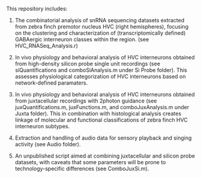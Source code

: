 This repository includes:
1. The combinatorial analysis of snRNA sequencing datasets extracted from zebra finch premotor nucleus HVC (right hemispheres), focusing on the clustering and characterization of (transcriptomically defined) GABAergic interneuron classes within the region. (see HVC_RNASeq_Analysis.r)

2. In vivo physiology and behavioral analysis of HVC interneurons obtained from high-density silicon probe single unit recordings (see siQuantifications and comboSiAnalysis.m under Si Probe folder). This assesses physiological categorization of HVC interneurons based on network-defined paramaters.

3. In vivo physiology and behavioral analysis of HVC interneurons obtained from juxtacellular recordings with 2photon guidance (see juxQuantifications.m, juxFunctions.m, and comboJuxAnalysis.m under Juxta folder). This in combination with histological analysis creates linkage of molecular and functional classifications of zebra finch HVC interneuron subtypes.

4. Extraction and handling of audio data for sensory playback and singing activity (see Audio folder). 

5. An unpublished script aimed at combining juxtacellular and silicon probe datasets, with caveats that some parameters will be prone to technology-specific differences (see ComboJuxSi.m).
